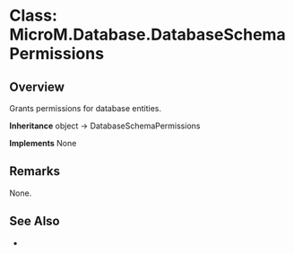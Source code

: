 # Class: MicroM.Database.DatabaseSchemaPermissions
## Overview
Grants permissions for database entities.

**Inheritance**
object -> DatabaseSchemaPermissions

**Implements**
None

## Remarks
None.

## See Also
-
